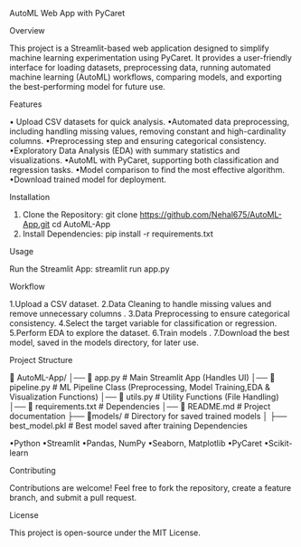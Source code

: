 AutoML Web App with PyCaret 

Overview

This project is a Streamlit-based web application designed to simplify machine learning experimentation using PyCaret. It provides a user-friendly interface for loading datasets, preprocessing data, running automated machine learning (AutoML) workflows, comparing models, and exporting the best-performing model for future use.

Features

• Upload CSV datasets for quick analysis.
•Automated data preprocessing, including handling missing values, removing constant and high-cardinality columns.
•Preprocessing step and ensuring categorical consistency.
•Exploratory Data Analysis (EDA) with summary statistics and visualizations.
•AutoML with PyCaret, supporting both classification and regression tasks.
•Model comparison to find the most effective algorithm.
•Download trained model for deployment.


Installation

1. Clone the Repository:
   git clone https://github.com/Nehal675/AutoML-App.git
   cd AutoML-App
2. Install Dependencies:
   pip install -r requirements.txt

Usage

Run the Streamlit App:
   streamlit run app.py

Workflow

1.Upload a CSV dataset.
2.Data Cleaning to handle missing values and remove unnecessary columns .
3.Data Preprocessing to ensure categorical consistency.
4.Select the target variable for classification or regression.
5.Perform EDA to explore the dataset.
6.Train models .
7.Download the best model, saved in the models directory, for later use.

Project Structure

📂 AutoML-App/
│── 📜 app.py                   # Main Streamlit App (Handles UI)
│── 📜 pipeline.py              # ML Pipeline Class (Preprocessing, Model Training,EDA & Visualization Functions)
│── 📜 utils.py                 # Utility Functions (File Handling)
│── 📜 requirements.txt         # Dependencies
│── 📜 README.md                # Project documentation
├── 📜models/              # Directory for saved trained models
│       ├── best_model.pkl   # Best model saved after training
Dependencies

•Python 
•Streamlit
•Pandas, NumPy
•Seaborn, Matplotlib
•PyCaret
•Scikit-learn

Contributing

Contributions are welcome! Feel free to fork the repository, create a feature branch, and submit a pull request.

License

This project is open-source under the MIT License.